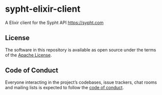 # sypht-elixir-client
A Elixir client for the Sypht API https://sypht.com

## License
The software in this repository is available as open source under the terms of the [Apache License](https://github.com/sypht-team/sypht-elixir-client/blob/master/LICENSE).

## Code of Conduct
Everyone interacting in the project’s codebases, issue trackers, chat rooms and mailing lists is expected to follow the [code of conduct](https://github.com/sypht-team/sypht-elixir-client/blob/master/CODE_OF_CONDUCT.md).
